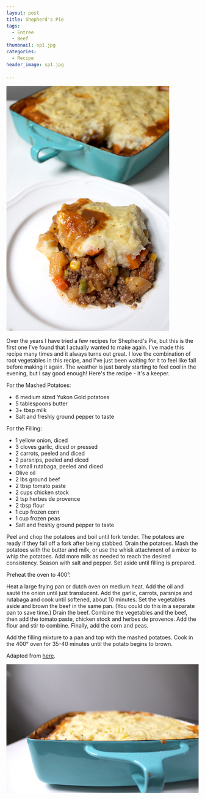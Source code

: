 ```yaml
---
layout: post
title: Shepherd's Pie
tags:
  - Entree
  - Beef
thumbnail: sp1.jpg
categories:
  - Recipe
header_image: sp1.jpg

---
```


![Image of Shepherd's Pie.](/upload/sp1.jpg)

Over the years I have tried a few recipes for Shepherd's Pie, but this is the first one I've found that I actually wanted to make again. I've made this recipe many times and it always turns out great. I love the combination of root vegetables in this recipe, and I've just been waiting for it to feel like fall before making it again. The weather is just barely starting to feel cool in the evening, but I say good enough! Here's the recipe - it's a keeper.  
  

For the Mashed Potatoes:  

- 6 medium sized Yukon Gold potatoes  
- 5 tablespoons butter  
- 3+ tbsp milk  
- Salt and freshly ground pepper to taste  
  
For the Filling:  

- 1 yellow onion, diced  
- 3 cloves garlic, diced or pressed  
- 2 carrots, peeled and diced  
- 2 parsnips, peeled and diced  
- 1 small rutabaga, peeled and diced  
- Olive oil  
- 2 lbs ground beef  
- 2 tbsp tomato paste  
- 2 cups chicken stock  
- 2 tsp herbes de provence  
- 2 tbsp flour  
- 1 cup frozen corn  
- 1 cup frozen peas  
- Salt and freshly ground pepper to taste  
  
Peel and chop the potatoes and boil until fork tender. The potatoes are ready if they fall off a fork after being stabbed. Drain the potatoes. Mash the potatoes with the butter and milk, or use the whisk attachment of a mixer to whip the potatoes. Add more milk as needed to reach the desired consistency. Season with salt and pepper. Set aside until filling is prepared.  
  
Preheat the oven to 400°.  
  
Heat a large frying pan or dutch oven on medium heat. Add the oil and sauté the onion until just translucent. Add the garlic, carrots, parsnips and rutabaga and cook until softened, about 10 minutes. Set the vegetables aside and brown the beef in the same pan. (You could do this in a separate pan to save time.) Drain the beef. Combine the vegetables and the beef, then add the tomato paste, chicken stock and herbes de provence. Add the flour and stir to combine. Finally, add the corn and peas.  
  
Add the filling mixture to a pan and top with the mashed potatoes. Cook in the 400° oven for 35-40 minutes until the potato begins to brown.  
  
Adapted from [here](http://www.chrislovesjulia.com/2014/09/shepherds-pie-with-ground-beef-cottage-pie-i-guess.html).

![Image of Shepherd's Pie.](/upload/sp2.jpg)
